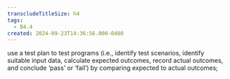 ```yaml
---
transcludeTitleSize: h4
tags:
  - B4.4
created: 2024-09-23T14:36:56.000-0400
---
```

use a test plan to test programs (i.e., identify test scenarios, identify suitable input data, calculate expected outcomes, record actual outcomes, and conclude ‘pass’ or ‘fail’) by comparing expected to actual outcomes;